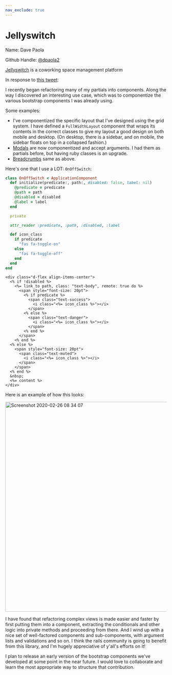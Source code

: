 ```yaml
---
nav_exclude: true
---
```


# Jellyswitch

Name: Dave Paola

Github Handle: [@dpaola2](https://github.com/dpaola2)

[Jellyswitch](https://www.jellyswitch.com) is a coworking space management platform

In response to [this tweet](https://twitter.com/joelhawksley/status/1232674647327547394):

I recently began refactoring many of my partials into components. Along the way I discovered an interesting use case, which was to componentize the various bootstrap components I was already using.

Some examples:

- I've componentized the specific layout that I've designed using the grid system. I have defined a `FullWidthLayout` component that wraps its contents in the correct classes to give my layout a good design on both mobile and desktop. (On desktop, there is a sidebar, and on mobile, the sidebar floats on top in a collapsed fashion.)
- [Modals](https://getbootstrap.com/docs/4.4/components/modal/) are now componentized and accept arguments. I had them as partials before, but having ruby classes is an upgrade.
- [Breadcrumbs](https://getbootstrap.com/docs/4.4/components/breadcrumb/) same as above.

Here's one that I use a LOT: `OnOffSwitch`:

```ruby
class OnOffSwitch < ApplicationComponent
  def initialize(predicate:, path:, disabled: false, label: nil)
    @predicate = predicate
    @path = path
    @disabled = disabled
    @label = label
  end

  private

  attr_reader :predicate, :path, :disabled, :label

  def icon_class
    if predicate
      "fas fa-toggle-on"
    else
      "fas fa-toggle-off"
    end
  end
end
```

```erb
<div class="d-flex align-items-center">
  <% if !disabled %>
    <%= link_to path, class: "text-body", remote: true do %>
      <span style="font-size: 20pt">
        <% if predicate %>
          <span class="text-success">
            <i class="<%= icon_class %>"></i>
          </span>
        <% else %>
          <span class="text-danger">
            <i class="<%= icon_class %>"></i>
          </span>
        <% end %>
      </span>
    <% end %>
  <% else %>
    <span style="font-size: 20pt">
      <span class="text-muted">
        <i class="<%= icon_class %>"></i>
      </span>
    </span>
  <% end %>
  &nbsp;
  <%= content %>
</div>
```

Here is an example of how this looks:

<img width="653" alt="Screenshot 2020-02-26 08 34 07" src="https://user-images.githubusercontent.com/150509/75365920-cbfb9500-5872-11ea-8234-f1343629a462.png">

I have found that refactoring complex views is made easier and faster by first putting them into a component, extracting the conditionals and other logic into private methods and proceeding from there. And I wind up with a nice set of well-factored components and sub-components, with argument lists and validations and so on. I think the rails community is going to benefit from this library, and I'm hugely appreciative of y'all's efforts on it!

I plan to release an early version of the bootstrap components we've developed at some point in the near future. I would love to collaborate and learn the most appropriate way to structure that contribution.
